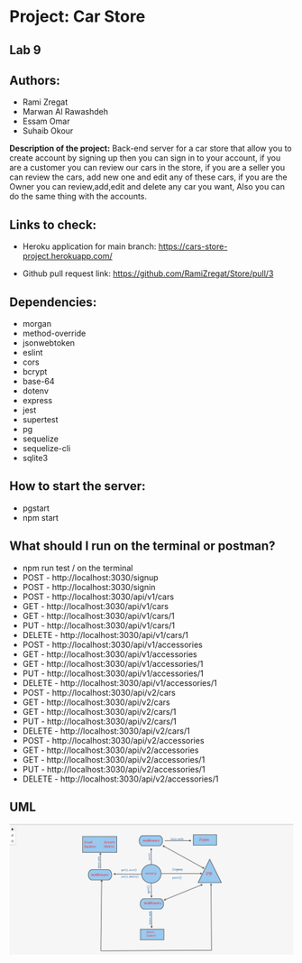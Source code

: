 


# Project: Car Store
## Lab 9
## Authors: 
- Rami Zregat
- Marwan Al Rawashdeh
- Essam Omar
- Suhaib Okour


**Description of the project:**  Back-end server for a car store that allow you to create account by signing up then you can sign in to your account, if you are a customer you can review our cars in the store, if you are a seller you can review the cars, add new one and edit any of these cars, if you are the Owner you can review,add,edit and delete any car you want, Also you can do the same thing with the accounts.

## Links to check:

- Heroku application for main branch: https://cars-store-project.herokuapp.com/

- Github pull request link: https://github.com/RamiZregat/Store/pull/3


## Dependencies:  

- morgan
- method-override
- jsonwebtoken
- eslint
- cors
- bcrypt
- base-64
- dotenv
- express
- jest
- supertest
- pg
- sequelize
- sequelize-cli
- sqlite3

## How to start the server:  
- pgstart
- npm start



## What should I run on the terminal or postman?  
- npm run test / on the terminal
- POST - http://localhost:3030/signup
- POST - http://localhost:3030/signin
- POST - http://localhost:3030/api/v1/cars
- GET - http://localhost:3030/api/v1/cars
- GET - http://localhost:3030/api/v1/cars/1
- PUT - http://localhost:3030/api/v1/cars/1
- DELETE - http://localhost:3030/api/v1/cars/1
- POST - http://localhost:3030/api/v1/accessories
- GET - http://localhost:3030/api/v1/accessories
- GET - http://localhost:3030/api/v1/accessories/1
- PUT - http://localhost:3030/api/v1/accessories/1
- DELETE - http://localhost:3030/api/v1/accessories/1
- POST - http://localhost:3030/api/v2/cars
- GET - http://localhost:3030/api/v2/cars
- GET - http://localhost:3030/api/v2/cars/1
- PUT - http://localhost:3030/api/v2/cars/1
- DELETE - http://localhost:3030/api/v2/cars/1
- POST - http://localhost:3030/api/v2/accessories
- GET - http://localhost:3030/api/v2/accessories
- GET - http://localhost:3030/api/v2/accessories/1
- PUT - http://localhost:3030/api/v2/accessories/1
- DELETE - http://localhost:3030/api/v2/accessories/1

## UML

![](./UML-image/UML.png)